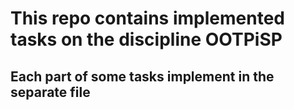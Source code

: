 # This repo contains implemented tasks on the discipline OOTPiSP
## Each part of some tasks implement in the separate file
